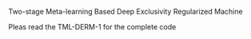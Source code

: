 Two-stage Meta-learning Based Deep Exclusivity Regularized Machine


Pleas read the TML-DERM-1 for the complete code
